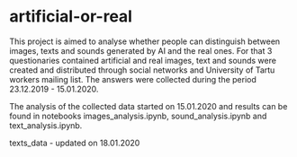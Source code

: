 # artificial-or-real

This project is aimed to analyse whether people can distinguish between images, texts and sounds generated by AI and the real ones. For that 3 questionaries contained artificial and real images, text and sounds were created and distributed through social networks and University of Tartu workers mailing list. The answers were collected during the period 23.12.2019 - 15.01.2020.

The analysis of the collected data started on 15.01.2020 and results can be found in notebooks images_analysis.ipynb, sound_analysis.ipynb and text_analysis.ipynb. 

texts_data - updated on 18.01.2020
